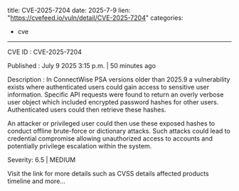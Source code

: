  
title: CVE-2025-7204
date: 2025-7-9
lien: "https://cvefeed.io/vuln/detail/CVE-2025-7204"
categories:
  - cve
---

CVE ID : CVE-2025-7204

Published :  July 9
2025
3:15 p.m. | 50 minutes ago

Description : In ConnectWise PSA versions older than 2025.9
a
vulnerability exists where authenticated users could gain access to sensitive
user information. Specific API requests were found to return an overly verbose
user object
which included encrypted password hashes for other users.
Authenticated users could then retrieve these hashes. 



An
attacker or privileged user could then use these exposed hashes to conduct
offline brute-force or dictionary attacks. Such attacks could lead to
credential compromise
allowing unauthorized access to accounts
and
potentially privilege escalation within the system.

Severity: 6.5 | MEDIUM

Visit the link for more details
such as CVSS details
affected products
timeline
and more...
